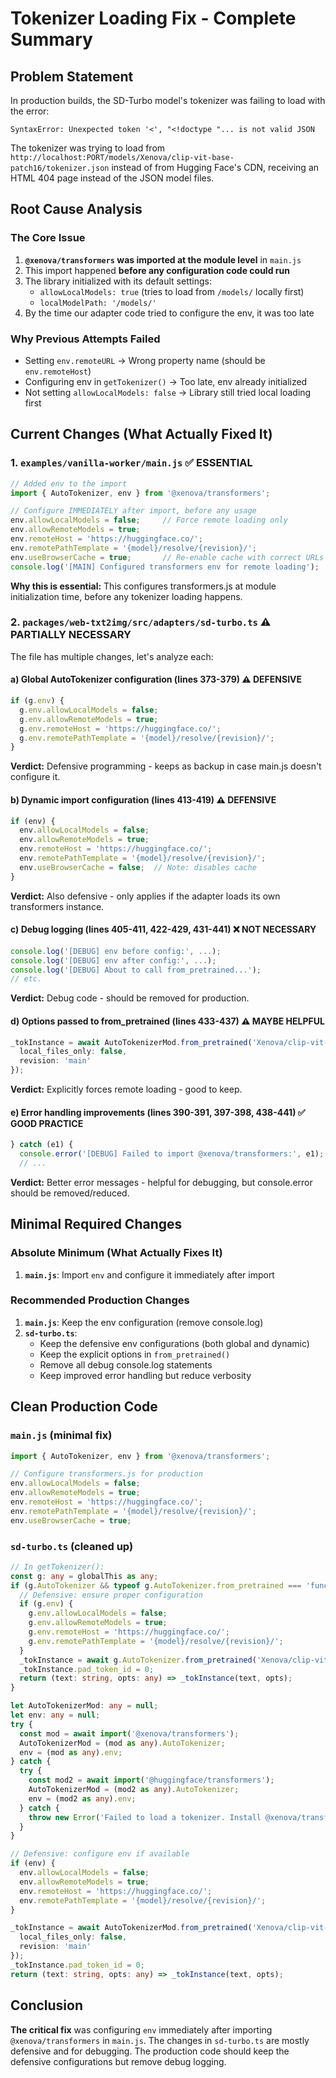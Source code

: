 # Tokenizer Loading Fix - Complete Summary

## Problem Statement
In production builds, the SD-Turbo model's tokenizer was failing to load with the error:
```
SyntaxError: Unexpected token '<', "<!doctype "... is not valid JSON
```

The tokenizer was trying to load from `http://localhost:PORT/models/Xenova/clip-vit-base-patch16/tokenizer.json` instead of from Hugging Face's CDN, receiving an HTML 404 page instead of the JSON model files.

## Root Cause Analysis

### The Core Issue
1. **`@xenova/transformers` was imported at the module level** in `main.js`
2. This import happened **before any configuration code could run**
3. The library initialized with its default settings:
   - `allowLocalModels: true` (tries to load from `/models/` locally first)
   - `localModelPath: '/models/'`
4. By the time our adapter code tried to configure the env, it was too late

### Why Previous Attempts Failed
- Setting `env.remoteURL` → Wrong property name (should be `env.remoteHost`)
- Configuring env in `getTokenizer()` → Too late, env already initialized
- Not setting `allowLocalModels: false` → Library still tried local loading first

## Current Changes (What Actually Fixed It)

### 1. `examples/vanilla-worker/main.js` ✅ **ESSENTIAL**
```javascript
// Added env to the import
import { AutoTokenizer, env } from '@xenova/transformers';

// Configure IMMEDIATELY after import, before any usage
env.allowLocalModels = false;     // Force remote loading only
env.allowRemoteModels = true;
env.remoteHost = 'https://huggingface.co/';
env.remotePathTemplate = '{model}/resolve/{revision}/';
env.useBrowserCache = true;       // Re-enable cache with correct URLs
console.log('[MAIN] Configured transformers env for remote loading');
```

**Why this is essential:** This configures transformers.js at module initialization time, before any tokenizer loading happens.

### 2. `packages/web-txt2img/src/adapters/sd-turbo.ts` ⚠️ **PARTIALLY NECESSARY**

The file has multiple changes, let's analyze each:

#### a) Global AutoTokenizer configuration (lines 373-379) ⚠️ **DEFENSIVE**
```typescript
if (g.env) {
  g.env.allowLocalModels = false;
  g.env.allowRemoteModels = true;
  g.env.remoteHost = 'https://huggingface.co/';
  g.env.remotePathTemplate = '{model}/resolve/{revision}/';
}
```
**Verdict:** Defensive programming - keeps as backup in case main.js doesn't configure it.

#### b) Dynamic import configuration (lines 413-419) ⚠️ **DEFENSIVE**
```typescript
if (env) {
  env.allowLocalModels = false;
  env.allowRemoteModels = true;
  env.remoteHost = 'https://huggingface.co/';
  env.remotePathTemplate = '{model}/resolve/{revision}/';
  env.useBrowserCache = false;  // Note: disables cache
}
```
**Verdict:** Also defensive - only applies if the adapter loads its own transformers instance.

#### c) Debug logging (lines 405-411, 422-429, 431-441) ❌ **NOT NECESSARY**
```typescript
console.log('[DEBUG] env before config:', ...);
console.log('[DEBUG] env after config:', ...);
console.log('[DEBUG] About to call from_pretrained...');
// etc.
```
**Verdict:** Debug code - should be removed for production.

#### d) Options passed to from_pretrained (lines 433-437) ⚠️ **MAYBE HELPFUL**
```typescript
_tokInstance = await AutoTokenizerMod.from_pretrained('Xenova/clip-vit-base-patch16', {
  local_files_only: false,
  revision: 'main'
});
```
**Verdict:** Explicitly forces remote loading - good to keep.

#### e) Error handling improvements (lines 390-391, 397-398, 438-441) ✅ **GOOD PRACTICE**
```typescript
} catch (e1) {
  console.error('[DEBUG] Failed to import @xenova/transformers:', e1);
  // ...
```
**Verdict:** Better error messages - helpful for debugging, but console.error should be removed/reduced.

## Minimal Required Changes

### Absolute Minimum (What Actually Fixes It)
1. **`main.js`**: Import `env` and configure it immediately after import

### Recommended Production Changes
1. **`main.js`**: Keep the env configuration (remove console.log)
2. **`sd-turbo.ts`**: 
   - Keep the defensive env configurations (both global and dynamic)
   - Keep the explicit options in `from_pretrained()`
   - Remove all debug console.log statements
   - Keep improved error handling but reduce verbosity

## Clean Production Code

### `main.js` (minimal fix)
```javascript
import { AutoTokenizer, env } from '@xenova/transformers';

// Configure transformers.js for production
env.allowLocalModels = false;
env.allowRemoteModels = true;
env.remoteHost = 'https://huggingface.co/';
env.remotePathTemplate = '{model}/resolve/{revision}/';
env.useBrowserCache = true;
```

### `sd-turbo.ts` (cleaned up)
```typescript
// In getTokenizer():
const g: any = globalThis as any;
if (g.AutoTokenizer && typeof g.AutoTokenizer.from_pretrained === 'function') {
  // Defensive: ensure proper configuration
  if (g.env) {
    g.env.allowLocalModels = false;
    g.env.allowRemoteModels = true;
    g.env.remoteHost = 'https://huggingface.co/';
    g.env.remotePathTemplate = '{model}/resolve/{revision}/';
  }
  _tokInstance = await g.AutoTokenizer.from_pretrained('Xenova/clip-vit-base-patch16');
  _tokInstance.pad_token_id = 0;
  return (text: string, opts: any) => _tokInstance(text, opts);
}

let AutoTokenizerMod: any = null;
let env: any = null;
try {
  const mod = await import('@xenova/transformers');
  AutoTokenizerMod = (mod as any).AutoTokenizer;
  env = (mod as any).env;
} catch {
  try {
    const mod2 = await import('@huggingface/transformers');
    AutoTokenizerMod = (mod2 as any).AutoTokenizer;
    env = (mod2 as any).env;
  } catch {
    throw new Error('Failed to load a tokenizer. Install @xenova/transformers or provide tokenizerProvider in loadModel options.');
  }
}

// Defensive: configure env if available
if (env) {
  env.allowLocalModels = false;
  env.allowRemoteModels = true;
  env.remoteHost = 'https://huggingface.co/';
  env.remotePathTemplate = '{model}/resolve/{revision}/';
}

_tokInstance = await AutoTokenizerMod.from_pretrained('Xenova/clip-vit-base-patch16', {
  local_files_only: false,
  revision: 'main'
});
_tokInstance.pad_token_id = 0;
return (text: string, opts: any) => _tokInstance(text, opts);
```

## Conclusion

**The critical fix** was configuring `env` immediately after importing `@xenova/transformers` in `main.js`. The changes in `sd-turbo.ts` are mostly defensive and for debugging. The production code should keep the defensive configurations but remove debug logging.